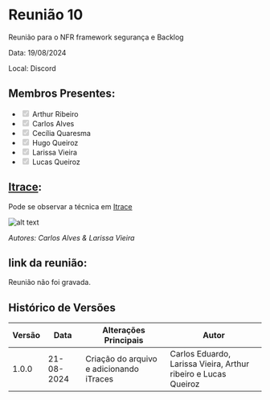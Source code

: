 # Reunião 10
Reunião para o NFR framework segurança e Backlog

Data:  19/08/2024 

Local: Discord


## Membros Presentes:
<form>
  <ul>
    <li><input type="checkbox" id="membro1" checked disabled><label for="membro1"> Arthur Ribeiro</label></li>
    <li><input type="checkbox" id="membro2" checked disabled><label for="membro2"> Carlos Alves</label></li>
    <li><input type="checkbox" id="membro3" checked disabled><label for="membro3"> Cecília Quaresma</label></li>
    <li><input type="checkbox" id="membro4" checked disabled><label for="membro4"> Hugo Queiroz</label></li>
    <li><input type="checkbox" id="membro4" checked disabled><label for="membro4"> Larissa Vieira</label></li>
    <li><input type="checkbox" id="membro4" checked disabled><label for="membro4"> Lucas Queiroz</label></li>
  </ul>
</form>

## [Itrace](reunioes.md#itrace):
Pode se observar a técnica em [Itrace](reunioes.md#itrace)

![alt text](../assets/imagens/iTrace%20-%20reunião%2019_08.png)

*Autores: Carlos Alves & Larissa Vieira*

## link da reunião:

Reunião não foi gravada.


## Histórico de Versões

| Versão | Data       | Alterações Principais                             | Autor        |
|--------|------------|---------------------------------------------------|--------------|
| 1.0.0  | 21-08-2024 | Criação do arquivo e adicionando iTraces | Carlos Eduardo, Larissa Vieira, Arthur ribeiro e Lucas Queiroz|

